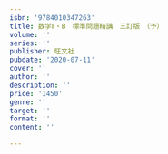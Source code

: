 ```yaml
---
isbn: '9784010347263'
title: 数学Ⅱ・B　標準問題精講　三訂版　（予）
volume: ''
series: ''
publisher: 旺文社
pubdate: '2020-07-11'
cover: ''
author: ''
description: ''
price: '1450'
genre: ''
target: ''
format: ''
content: ''

---
```

